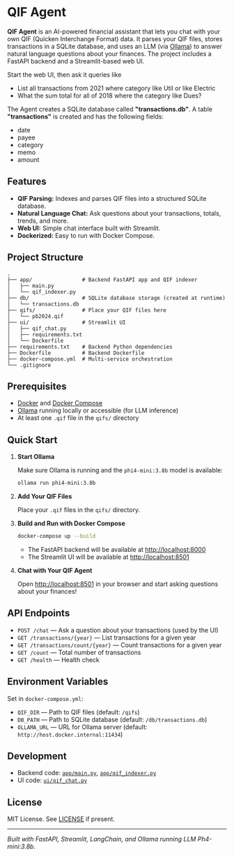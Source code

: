 # QIF Agent

**QIF Agent** is an AI-powered financial assistant that lets you chat with your own QIF (Quicken Interchange Format) data. It parses your QIF files, stores transactions in a SQLite database, and uses an LLM (via [Ollama](https://ollama.com/)) to answer natural language questions about your finances. The project includes a FastAPI backend and a Streamlit-based web UI.

Start the web UI, then ask it queries like
- List all transactions from 2021 where category like Util or like Electric
- What the sum total for all of 2018 where the category like Dues?

The Agent creates a SQLite database called **"transactions.db"**.  A table **"transactions"** is created and has the following fields:
- date
- payee
- category
- memo
- amount


## Features

- **QIF Parsing:** Indexes and parses QIF files into a structured SQLite database.
- **Natural Language Chat:** Ask questions about your transactions, totals, trends, and more.
- **Web UI:** Simple chat interface built with Streamlit.
- **Dockerized:** Easy to run with Docker Compose.

## Project Structure

```
.
├── app/                # Backend FastAPI app and QIF indexer
│   ├── main.py
│   └── qif_indexer.py
├── db/                 # SQLite database storage (created at runtime)
│   └── transactions.db
├── qifs/               # Place your QIF files here
│   └── pb2024.qif
├── ui/                 # Streamlit UI
│   ├── qif_chat.py
│   ├── requirements.txt
│   └── Dockerfile
├── requirements.txt    # Backend Python dependencies
├── Dockerfile          # Backend Dockerfile
├── docker-compose.yml  # Multi-service orchestration
└── .gitignore
```

## Prerequisites

- [Docker](https://www.docker.com/) and [Docker Compose](https://docs.docker.com/compose/)
- [Ollama](https://ollama.com/) running locally or accessible (for LLM inference)
- At least one `.qif` file in the `qifs/` directory

## Quick Start

1. **Start Ollama**

   Make sure Ollama is running and the `phi4-mini:3.8b` model is available:

   ```sh
   ollama run phi4-mini:3.8b
   ```

2. **Add Your QIF Files**

   Place your `.qif` files in the `qifs/` directory.

3. **Build and Run with Docker Compose**

   ```sh
   docker-compose up --build
   ```

   - The FastAPI backend will be available at [http://localhost:8000](http://localhost:8000)
   - The Streamlit UI will be available at [http://localhost:8501](http://localhost:8501)

4. **Chat with Your QIF Agent**

   Open [http://localhost:8501](http://localhost:8501) in your browser and start asking questions about your finances!

## API Endpoints

- `POST /chat` — Ask a question about your transactions (used by the UI)
- `GET /transactions/{year}` — List transactions for a given year
- `GET /transactions/count/{year}` — Count transactions for a given year
- `GET /count` — Total number of transactions
- `GET /health` — Health check

## Environment Variables

Set in `docker-compose.yml`:

- `QIF_DIR` — Path to QIF files (default: `/qifs`)
- `DB_PATH` — Path to SQLite database (default: `/db/transactions.db`)
- `OLLAMA_URL` — URL for Ollama server (default: `http://host.docker.internal:11434`)

## Development

- Backend code: [`app/main.py`](app/main.py), [`app/qif_indexer.py`](app/qif_indexer.py)
- UI code: [`ui/qif_chat.py`](ui/qif_chat.py)

## License

MIT License. See [LICENSE](LICENSE) if present.

---

*Built with FastAPI, Streamlit, LangChain, and Ollama running LLM Ph4-mini:3.8b.*